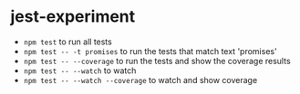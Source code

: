 # jest-experiment

* `npm test` to run all tests
* `npm test -- -t promises` to run the tests that match text 'promises'
* `npm test -- --coverage` to run the tests and show the coverage results
* `npm test -- --watch` to watch
* `npm test -- --watch --coverage` to watch and show coverage

